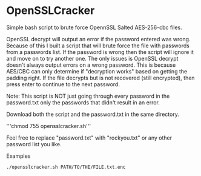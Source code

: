 # OpenSSLCracker
Simple bash script to brute force OpennSSL Salted AES-256-cbc files.

OpenSSL decrypt will output an error if the password entered was wrong. Because of this I built a script that will brute force the file with passwords from a passwords list. If the password is wrong then the script will ignore it and move on to try another one. The only issues is OpenSSL decrypt doesn't always output errors on a wrong password. This is because AES/CBC can only determine if "decryption works" based on getting the padding right. If the file decrypts but is not recovered (still encrypted), then press enter to continue to the next password.

Note: This script is NOT just going through every password in the password.txt only the passwords that didn't result in an error.

Download both the script and the password.txt in the same directory. 

'''chmod 755 opensslcracker.sh'''

Feel free to replace "password.txt" with "rockyou.txt" or any other password list you like.

Examples

```./opensslcracker.sh PATH/TO/THE/FILE.txt.enc```
